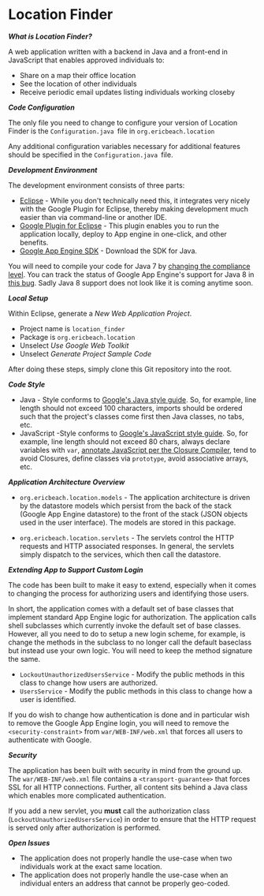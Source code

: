 Location Finder
==================

___What is Location Finder?___

A web application written with a backend in Java and a front-end in JavaScript that enables approved individuals to:

- Share on a map their office location
- See the location of other individuals
- Receive periodic email updates listing individuals working closeby


___Code Configuration___

The only file you need to change to configure your version of Location Finder is the ```Configuration.java ```file in ```org.ericbeach.location```

Any additional configuration variables necessary for additional features should be specified in the ```Configuration.java ```file.

___Development Environment___

The development environment consists of three parts:

- [Eclipse](https://eclipse.org/) - While you don't technically need this, it integrates very nicely with the Google Plugin for Eclipse, thereby making development much easier than via command-line or another IDE.
- [Google Plugin for Eclipse](https://developers.google.com/eclipse/) - This plugin enables you to run the application locally, deploy to App engine in one-click, and other benefits.
- [Google App Engine SDK](https://cloud.google.com/appengine/downloads) - Download the SDK for Java.

You will need to compile your code for Java 7 by [changing the compliance level](https://developers.google.com/eclipse/docs/jdk_compliance). You can track the status of Google App Engine's support for Java 8 in [this bug](https://code.google.com/p/googleappengine/issues/detail?id=9537). Sadly Java 8 support does not look like it is coming anytime soon.

___Local Setup___

Within Eclipse, generate a *New Web Application Project*. 

- Project name is ```location_finder```
- Package is ```org.ericbeach.location```
- Unselect *Use Google Web Toolkit*
- Unselect *Generate Project Sample Code*

After doing these steps, simply clone this Git repository into the root.

___Code Style___

- Java - Style conforms to [Google's Java style guide](http://google-styleguide.googlecode.com/svn/trunk/javaguide.html). So, for example, line length should not exceed 100 characters, imports should be ordered such that the project's classes come first then Java classes, no tabs, etc.
- JavaScript -Style conforms to [Google's JavaScript style guide](http://google-styleguide.googlecode.com/svn/trunk/javascriptguide.xml). So, for example, line length should not exceed 80 chars, always declare variables with ```var```, [annotate JavaScript per the Closure Compiler](https://developers.google.com/closure/compiler/docs/js-for-compiler), tend to avoid Closures, define classes via ```prototype```, avoid associative arrays, etc.


___Application Architecture Overview___


- ```org.ericbeach.location.models``` - The application architecture is driven by the datastore models which persist from the back of the stack (Google App Engine datastore) to the front of the stack (JSON objects used in the user interface). The models are stored in this package.

- ```org.ericbeach.location.servlets``` - The servlets control the HTTP requests and HTTP associated responses. In general, the servlets simply dispatch to the services, which then call the datastore.


___Extending App to Support Custom Login___

The code has been built to make it easy to extend, especially when it comes to changing the process for authorizing users and identifying those users.

In short, the application comes with a default set of base classes that implement standard App Engine logic for authorization. The application calls shell subclasses which currently invoke the default set of base classes. However, all you need to do to setup a new login scheme, for example, is change the methods in the subclass to no longer call the default baseclass but instead use your own logic. You will need to keep the method signature the same.

- ``LockoutUnauthorizedUsersService`` - Modify the public methods in this class to change how users are authorized.
- ``UsersService`` - Modify the public methods in this class to change how a user is identified.

If you do wish to change how authentication is done and in particular wish to remove the Google App Engine login, you will need to remove the ```<security-constraint>``` from ```war/WEB-INF/web.xml``` that forces all users to authenticate with Google.


___Security___

The application has been built with security in mind from the ground up. The ```war/WEB-INF/web.xml``` file contains a ```<transport-guarantee>``` that forces SSL for all HTTP connections. Further, all content sits behind a Java class which enables more complicated authentication.

If you add a new servlet, you **must** call the authorization class (``LockoutUnauthorizedUsersService``) in order to ensure that the HTTP request is served only after authorization is performed.

___Open Issues___

- The application does not properly handle the use-case when two individuals work at the exact same location.
- The application does not properly handle the use-case when an individual enters an address that cannot be properly geo-coded.